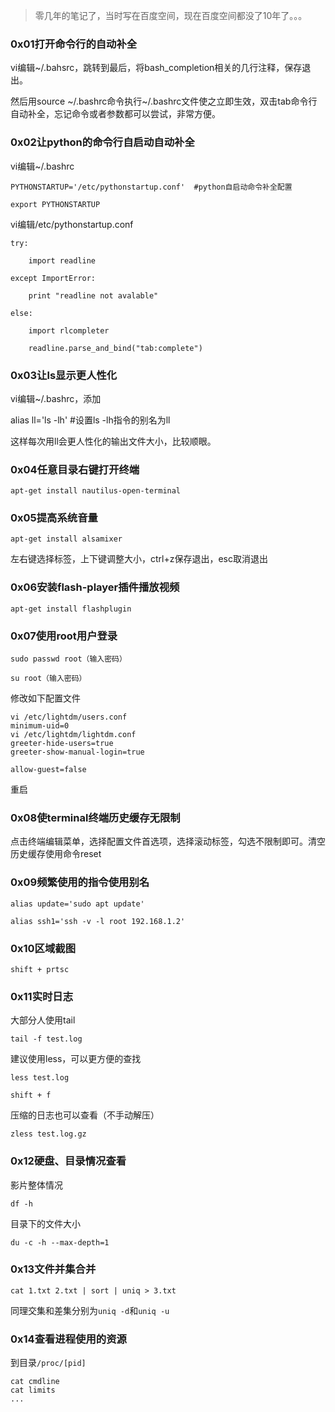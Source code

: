 > 零几年的笔记了，当时写在百度空间，现在百度空间都没了10年了。。。

### 0x01打开命令行的自动补全

vi编辑~/.bahsrc，跳转到最后，将bash_completion相关的几行注释，保存退出。

然后用source ~/.bashrc命令执行~/.bashrc文件使之立即生效，双击tab命令行自动补全，忘记命令或者参数都可以尝试，非常方便。

### 0x02让python的命令行自启动自动补全

vi编辑~/.bashrc

```
PYTHONSTARTUP='/etc/pythonstartup.conf'  #python自启动命令补全配置

export PYTHONSTARTUP
```

vi编辑/etc/pythonstartup.conf

```
try:

    import readline

except ImportError:

    print "readline not avalable"

else:

    import rlcompleter

    readline.parse_and_bind("tab:complete")
```

### 0x03让ls显示更人性化

vi编辑~/.bashrc，添加

alias ll='ls -lh' #设置ls -lh指令的别名为ll

这样每次用ll会更人性化的输出文件大小，比较顺眼。

### 0x04任意目录右键打开终端

`apt-get install nautilus-open-terminal`

### 0x05提高系统音量

`apt-get install alsamixer`

左右键选择标签，上下键调整大小，ctrl+z保存退出，esc取消退出

### 0x06安装flash-player插件播放视频

`apt-get install flashplugin`

### 0x07使用root用户登录

```
sudo passwd root（输入密码）

su root（输入密码）
```

修改如下配置文件
```
vi /etc/lightdm/users.conf
minimum-uid=0
vi /etc/lightdm/lightdm.conf
greeter-hide-users=true 
greeter-show-manual-login=true 

allow-guest=false
```

重启

### 0x08使terminal终端历史缓存无限制

点击终端编辑菜单，选择配置文件首选项，选择滚动标签，勾选不限制即可。清空历史缓存使用命令reset

### 0x09频繁使用的指令使用别名

`alias update='sudo apt update'`

`alias ssh1='ssh -v -l root 192.168.1.2'`

### 0x10区域截图

`shift + prtsc`

### 0x11实时日志

大部分人使用tail

`tail -f test.log`

建议使用less，可以更方便的查找

`less test.log`

`shift + f`

压缩的日志也可以查看（不手动解压）

`zless test.log.gz`

### 0x12硬盘、目录情况查看

影片整体情况

`df -h`

目录下的文件大小

`du -c -h --max-depth=1`

### 0x13文件并集合并

`cat 1.txt 2.txt | sort | uniq > 3.txt`

同理交集和差集分别为`uniq -d`和`uniq -u`

### 0x14查看进程使用的资源

到目录`/proc/[pid]`
```
cat cmdline
cat limits
...
```
